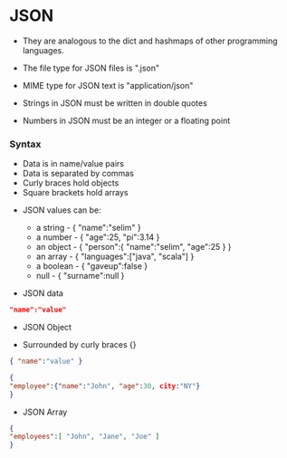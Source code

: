 # JSON

- They are analogous to the dict and hashmaps of other programming languages.

- The file type for JSON files is ".json"
- MIME type for JSON text is "application/json"

- Strings in JSON must be written in double quotes
- Numbers in JSON must be an integer or a floating point

### Syntax

- Data is in name/value pairs
- Data is separated by commas
- Curly braces hold objects
- Square brackets hold arrays

* JSON values can be:
  - a string   - { "name":"selim" }
  - a number   - { "age":25, "pi":3.14 }
  - an object  - { "person":{ "name":"selim", "age":25 } }
  - an array   - { "languages":["java", "scala"] }
  - a boolean  - { "gaveup":false }
  - null       - { "surname":null }

* JSON data

```json
"name":"value"
```

* JSON Object
- Surrounded by curly braces {}

```json
{ "name":"value" }
```

```json
{
"employee":{"name":"John", "age":30, city:"NY"}
}
```

* JSON Array

```json
{
"employees":[ "John", "Jane", "Joe" ]
}
```
